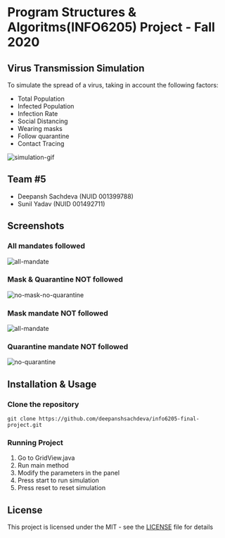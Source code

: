 # Program Structures & Algoritms(INFO6205) Project - Fall 2020

## Virus Transmission Simulation

To simulate the spread of a virus, taking in account the following factors:
- Total Population
- Infected Population
- Infection Rate
- Social Distancing
- Wearing masks
- Follow quarantine
- Contact Tracing

![simulation-gif](extra/Simulation.gif)

## Team #5
- Deepansh Sachdeva (NUID 001399788)
- Sunil Yadav (NUID 001492711)

## Screenshots

### All mandates followed
![all-mandate](Results/Screenshots/All_Mandate.JPG)

### Mask & Quarantine NOT followed
![no-mask-no-quarantine](Results/Screenshots/All_Mandate.JPG)

### Mask mandate NOT followed
![all-mandate](Results/Screenshots/No_Mask_Mandate.JPG)

### Quarantine mandate NOT followed
![no-quarantine](Results/Screenshots/No_Quarantine.JPG)

## Installation & Usage

### Clone the repository
```
git clone https://github.com/deepanshsachdeva/info6205-final-project.git
```

### Running Project
1. Go to GridView.java
2. Run main method
3. Modify the parameters in the panel
4. Press start to run simulation
5. Press reset to reset simulation


## License
This project is licensed under the MIT - see the [LICENSE](LICENSE) file for details
